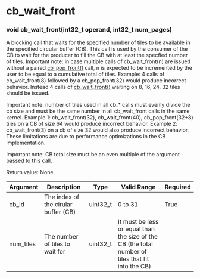 # cb_wait_front

### void cb_wait_front(int32_t operand, int32_t num_pages)

A blocking call that waits for the specified number of tiles to be available in the specified circular buffer (CB). This call is used by the consumer of the CB to wait for the producer to fill the CB with at least the specfied number of tiles. Important note: in case multiple calls of cb_wait_front(n) are issued without a paired [cb_pop_front()](cb_pop_front.md#dataflow__api_8h_1aa3daf8e5e7299140cf2607be1a8656b0) call, n is expected to be incremented by the user to be equal to a cumulative total of tiles. Example: 4 calls of cb_wait_front(8) followed by a cb_pop_front(32) would produce incorrect behavior. Instead 4 calls of [cb_wait_front()](#dataflow__api_8h_1af6d8057bd05a650c3501c5208f7d9f8a) waiting on 8, 16, 24, 32 tiles should be issued.

Important note: number of tiles used in all cb_\* calls must evenly divide the cb size and must be the same number in all cb_wait_front calls in the same kernel. Example 1: cb_wait_front(32), cb_wait_front(40), cb_pop_front(32+8) tiles on a CB of size 64 would produce incorrect behavior. Example 2: cb_wait_front(3) on a cb of size 32 would also produce incorrect behavior. These limitations are due to performance optimizations in the CB implementation.

Important note: CB total size must be an even multiple of the argument passed to this call.

Return value: None

| Argument      | Description                          | Type      | Valid Range                                                                                       | Required       |
|---------------|--------------------------------------|-----------|---------------------------------------------------------------------------------------------------|----------------|
| cb_id         | The index of the cirular buffer (CB) | uint32_t  | 0 to 31                                                                                           | True           |
| num_tiles     | The number of tiles to wait for      | uint32_t  | It must be less or equal than the size of the CB (the total number of tiles that fit into the CB) |                |
